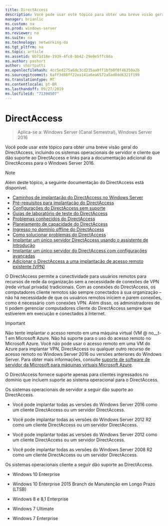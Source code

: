 ```yaml
---
title: DirectAccess
description: Você pode usar este tópico para obter uma breve visão geral do DirectAccess no Windows Server 2016.
manager: brianlic
ms.custom: na
ms.prod: windows-server
ms.reviewer: na
ms.suite: na
ms.technology: networking-da
ms.tgt_pltfrm: na
ms.topic: article
ms.assetid: 6b71d18e-1939-4fc0-bb42-29e0e5ffc8da
ms.author: pashort
author: shortpatti
ms.openlocfilehash: 4cc5ed275a6dc3cd235aa0ff1bfb0f0f46350a2b
ms.sourcegitcommit: 6aff3d88ff22ea141a6ea6572a5ad8dd6321f199
ms.translationtype: MT
ms.contentlocale: pt-BR
ms.lasthandoff: 09/27/2019
ms.locfileid: "71394507"
---
```

# <a name="directaccess"></a>DirectAccess

>Aplica-se a: Windows Server (Canal Semestral), Windows Server 2016

Você pode usar este tópico para obter uma breve visão geral do DirectAccess, incluindo os sistemas operacionais de servidor e cliente que dão suporte ao DirectAccess e links para a documentação adicional do DirectAccess para o Windows Server 2016.  
  
> [!NOTE]  
> Além deste tópico, a seguinte documentação do DirectAccess está disponível.  
>   
> -   [Caminhos de implantação do DirectAccess no Windows Server](DirectAccess-Deployment-Paths-in-Windows-Server.md)  
> -   [Pré-requisitos para implantação do DirectAccess](Prerequisites-for-Deploying-DirectAccess.md)  
> -   [Configurações do DirectAccess sem suporte](DirectAccess-Unsupported-Configurations.md)  
> -   [Guias de laboratório de teste do DirectAccess](DirectAccess-Test-Lab-Guides.md)  
> -   [Problemas conhecidos do DirectAccess](DirectAccess-Known-Issues.md)  
> -   [Planejamento de capacidade do DirectAccess](DirectAccess-Capacity-Planning.md) 
> -   [Ingresso no domínio offline do DirectAccess](DirectAccess-Offline-Domain-Join.md)  
> -   [Como solucionar problemas do DirectAccess](Troubleshooting-DirectAccess.md)  
> -   [Implantar um único servidor DirectAccess usando o assistente de Introdução](single-server-wizard/Deploy-a-Single-DirectAccess-Server-Using-the-Getting-Started-Wizard.md)  
> -   [Implantar um único servidor do DirectAccess com configurações avançadas](single-server-advanced/Deploy-a-Single-DirectAccess-Server-with-Advanced-Settings.md)  
> -   [Adicionar o DirectAccess a uma implantação de acesso remoto existente (VPN)](add-to-existing-vpn/Add-DirectAccess-to-an-Existing-Remote-Access-VPN-Deployment.md)  
  
O DirectAccess permite a conectividade para usuários remotos para recursos de rede da organização sem a necessidade de conexões de VPN (rede virtual privada) tradicionais. Com as conexões do DirectAccess, os computadores cliente remotos são sempre conectados à sua organização – não há necessidade de que os usuários remotos iniciem e parem conexões, como é necessário com conexões VPN. Além disso, os administradores de ti podem gerenciar computadores cliente do DirectAccess sempre que estiverem em execução e conectados à Internet.

>[!IMPORTANT]
>Não tente implantar o acesso remoto em uma máquina virtual \(VM @ no__t-1 em Microsoft Azure. Não há suporte para o uso do acesso remoto no Microsoft Azure. Você não pode usar o acesso remoto em uma VM do Azure para implantar VPN, DirectAccess ou qualquer outro recurso de acesso remoto no Windows Server 2016 ou versões anteriores do Windows Server. Para obter mais informações, consulte [suporte de software de servidor da Microsoft para máquinas virtuais Microsoft Azure](https://support.microsoft.com/help/2721672/microsoft-server-software-support-for-microsoft-azure-virtual-machines).
  
O DirectAccess fornece suporte apenas para clientes ingressados no domínio que incluem suporte ao sistema operacional para o DirectAccess.  
  
Os sistemas operacionais de servidor a seguir dão suporte ao DirectAccess.  
  
-   Você pode implantar todas as versões do Windows Server 2016 como um cliente DirectAccess ou um servidor DirectAccess.  
  
-   Você pode implantar todas as versões do Windows Server 2012 R2 como um cliente DirectAccess ou um servidor DirectAccess.  
  
-   Você pode implantar todas as versões do Windows Server 2012 como um cliente DirectAccess ou um servidor DirectAccess.  
  
-   Você pode implantar todas as versões do Windows Server 2008 R2 como um cliente DirectAccess ou um servidor DirectAccess.  
  
Os sistemas operacionais cliente a seguir dão suporte ao DirectAccess.  
  
-   Windows 10 Enterprise  
  
-   Windows 10 Enterprise 2015 Branch de Manutenção em Longo Prazo (LTSB)  
  
-   Windows 8 e 8,1 Enterprise  
  
-   Windows 7 Ultimate  
  
-   Windows 7 Enterprise
